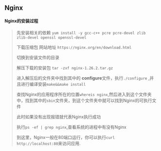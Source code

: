 ## Nginx


#### Nginx的安装过程

> 先安装相关的依赖 ```yum install -y gcc-c++ pcre pcre-devel zlib zlib-devel openssl openssl-devel```
> 
>下载压缩包 网站地址 ```https://nginx.org/en/download.html```
>
>切换到安装文件的目录 
>
>解压下载的安装包 ```tar -zxf nginx-1.26.2.tar.gz ```
>
>进入解压后的文件夹中找到其中的 **configure**文件，执行```./configure```
,并且进行编译安装```make&&make install```
>
>查找Nginx的应用程序所在的位置```whereis nginx```,然后进入到这个文件夹中，找到其中的```sbin```文件夹，到这个文件夹中就可以找到Nginx的可执行文件
>
>此时如果没有出现报错就代表Nginx执行成功
>
>执行```ps -ef | grep nginx```,查看系统的进程中有没有Nginx
>
>到这里，Nginx一般在80端口运行，你可以执行```curl http://localhost:80```来访问应用.

